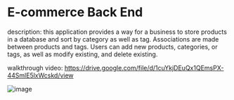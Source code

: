 # E-commerce Back End

description: this application provides a way for a business to store products in a database and sort by category as well as tag. Associations are made between products and tags. Users can add new products, categories, or tags, as well as modify existing, and delete existing. 

walkthrough video: https://drive.google.com/file/d/1cuYkjDEuQx1QEmsPX-44SmlE5lxWcskd/view

![image](https://user-images.githubusercontent.com/98291032/167518794-6b880b7b-032d-49d6-8879-6cffb21de299.png)


